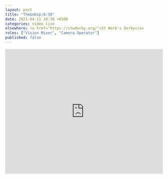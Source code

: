 ```yaml
---
layout: post
title: "The&nbsp;6:30"
date: 2021-04-11 18:30 +0100
categories: video live
elsewhere: <a href="https://stwderby.org/">St Werb's Derby</a>
roles: ["Vision Mixer", "Camera Operator"]
published: false
---
```


<iframe width="100%" height="400em" src="https://www.youtube.com/embed/IiN0UGKr7_k" frameborder="0" allow="accelerometer; autoplay; clipboard-write; encrypted-media; gyroscope; picture-in-picture" allowfullscreen></iframe>

